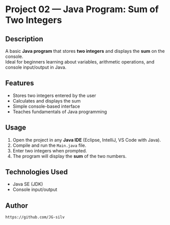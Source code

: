 # Project 02 — Java Program: Sum of Two Integers

## Description
A basic **Java program** that stores **two integers** and displays the **sum** on the console.  
Ideal for beginners learning about variables, arithmetic operations, and console input/output in Java.

## Features
- Stores two integers entered by the user
- Calculates and displays the sum
- Simple console-based interface
- Teaches fundamentals of Java programming

## Usage
1. Open the project in any **Java IDE** (Eclipse, IntelliJ, VS Code with Java).
2. Compile and run the `Main.java` file.
3. Enter two integers when prompted.
4. The program will display the **sum** of the two numbers.

## Technologies Used
- Java SE (JDK)
- Console input/output

## Author
```bash
https://github.com/JG-silv
